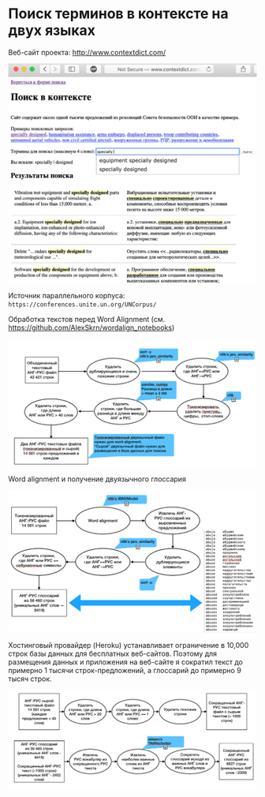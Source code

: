# Поиск терминов в контексте на двух языках

Веб-сайт проекта: http://www.contextdict.com/

![screen_view](/images/screen_view.png)

Источник параллельного корпуса: ```https://conferences.unite.un.org/UNCorpus/```

Обработка текстов перед Word Alignment (см. https://github.com/AlexSkrn/wordalign_notebooks)

![chart](/images/preprocessing.png)

Word alignment и получение двуязычного глоссария

![chart_2](/images/chart_2.png)

Хостинговый провайдер (Heroku) устанавливает ограничение в 10,000 строк базы данных для
бесплатных веб-сайтов. Поэтому для размещения данных и приложения на веб-сайте
я сократил текст до примерно 1 тысячи строк-предложений, а глоссарий до примерно 9 тысяч строк.

![chart_3](/images/chart_3.png)

